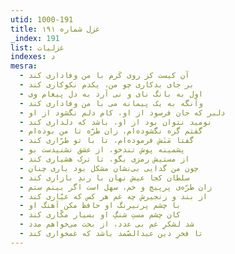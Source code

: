 ```yaml
---
utid: 1000-191
title: غزل شماره ۱۹۱
_index: 191
list: غزلیات
indexes: د
mesra:
  - آن کیست کز روی کَرم با من وفاداری کند
  - بر جای بدکاری چو من، یکدم نکوکاری کند
  - اول به بانگ نای و نی آرد به دل پیغام وی
  - وآنگه به یک پیمانه می با من وفاداری کند
  - دلبر که جان فرسود از او، کام دلم نگشود از او
  - نومید نتوان بود از او، باشد که دلداری کند
  - گفتم گره نگشوده‌ام، زان طرّه تا من بوده‌ام
  - گفتا مَنَش فرموده‌ام، تا با تو طرّاری کند
  - پشمینه پوش تندخو، از عشق نشنیدست بو
  - از مستیش رمزی بگو، تا ترک هشیاری کند
  - چون من گدایی بی‌نشان مشکل بود یاری چنان
  - سلطان کجا عیش نهان با رندِ بازاری کند
  - زان طرّه‌ی پرپیچ و خم، سهل است اگر بینم ستم
  - از بند و زنجیرش چه غم هر کس که عیّاری کند
  - با چشم پرنیرنگ او حافظ مکن آهنگ او
  - کان چشم مستِ شنگِ او بسیار مکّاری کند
  - شد لشکرِ غم بی عدد، از بخت می‌خواهم مدد
  - تا فخرِ دین عبدالصّمد باشد که غمخواری کند
---
```

